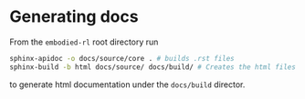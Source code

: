 # Generating docs

From the `embodied-rl` root directory run
```bash
sphinx-apidoc -o docs/source/core . # builds .rst files
sphinx-build -b html docs/source/ docs/build/ # Creates the html files
```
to generate html documentation under the `docs/build` director.